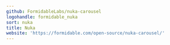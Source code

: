 ```yaml
---
github: FormidableLabs/nuka-carousel
logohandle: formidable_nuka
sort: nuka
title: Nuka
website: 'https://formidable.com/open-source/nuka-carousel/'
---
```

